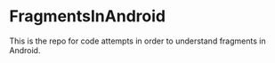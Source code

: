 FragmentsInAndroid
==================

This is the repo for code attempts in order to understand fragments in Android.
